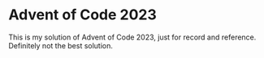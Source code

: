 # Advent of Code 2023

This is my solution of Advent of Code 2023, just for record and reference.
Definitely not the best solution.
